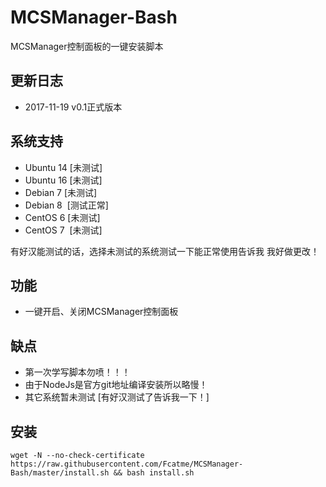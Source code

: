 # MCSManager-Bash
MCSManager控制面板的一键安装脚本

## 更新日志 ##
- 2017-11-19 v0.1正式版本

## 系统支持 ##
* Ubuntu 14 [未测试]
* Ubuntu 16 [未测试]
* Debian 7  [未测试]
* Debian 8  [测试正常]
* CentOS 6  [未测试]
* CentOS 7  [未测试]

有好汉能测试的话，选择未测试的系统测试一下能正常使用告诉我 我好做更改！


## 功能 ##
- 一键开启、关闭MCSManager控制面板

## 缺点 ##
- 第一次学写脚本勿喷！！！
- 由于NodeJs是官方git地址编译安装所以略慢！
- 其它系统暂未测试 [有好汉测试了告诉我一下！]


## 安装 ##
    wget -N --no-check-certificate https://raw.githubusercontent.com/Fcatme/MCSManager-Bash/master/install.sh && bash install.sh
